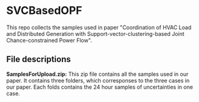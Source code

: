 # SVCBasedOPF
This repo collects the samples used in paper "Coordination of HVAC Load and Distributed Generation with Support-vector-clustering-based Joint Chance-constrained Power Flow".


## File descriptions
__SamplesForUpload.zip:__ 
This zip file contains all the samples used in our paper. It contains three folders, which corresponses to the three cases in our paper. Each folds contains the 24 hour samples of uncertainties in one case.    
